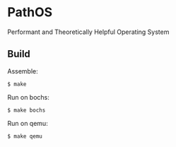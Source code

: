 # PathOS
Performant and Theoretically Helpful Operating System

## Build
Assemble:
```
$ make
```
Run on bochs:
```
$ make bochs
```
Run on qemu:
```
$ make qemu
```
